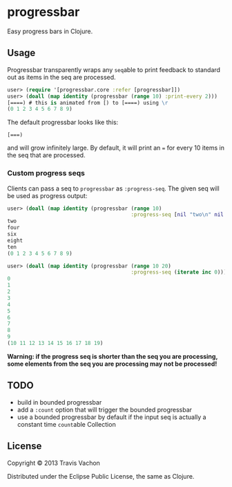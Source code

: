 # progressbar

Easy progress bars in Clojure.

## Usage

Progressbar transparently wraps any `seq`able to print feedback to
standard out as items in the seq are processed.

```clojure
user> (require '[progressbar.core :refer [progressbar]])
user> (doall (map identity (progressbar (range 10) :print-every 2)))
[====) # this is animated from [) to [====) using \r
(0 1 2 3 4 5 6 7 8 9)
```

The default progressbar looks like this:

```
[===)
```

and will grow infinitely large. By default, it will print an `=` for
every 10 items in the seq that are processed.

### Custom progress seqs

Clients can pass a seq to `progressbar` as `:progress-seq`. The given
seq will be used as progress output:

```clojure
user> (doall (map identity (progressbar (range 10)
                                        :progress-seq [nil "two\n" nil "four\n" nil "six\n" nil "eight\n" nil "ten\n"])))
two
four
six
eight
ten
(0 1 2 3 4 5 6 7 8 9)
```

```clojure
user> (doall (map identity (progressbar (range 10 20)
                                        :progress-seq (iterate inc 0))))
0
1
2
3
4
5
6
7
8
9
(10 11 12 13 14 15 16 17 18 19)
```

**Warning: if the progress seq is shorter than the seq you are processing, some elements from the seq you are processing may not be processed!**

## TODO

- build in bounded progressbar
- add a `:count` option that will trigger the bounded progressbar
- use a bounded progressbar by default if the input seq is actually a constant time
  `count`able Collection

## License

Copyright © 2013 Travis Vachon

Distributed under the Eclipse Public License, the same as Clojure.
